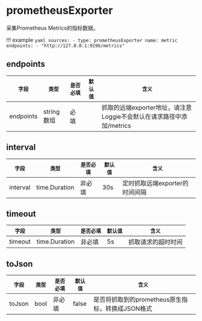 # prometheusExporter

采集Prometheus Metrics的指标数据。

!!! example
    ```yaml
    sources:
    - type: prometheusExporter
      name: metric
      endpoints:
      - "http://127.0.0.1:9196/metrics"
    ```

## endpoints

|    `字段`   |    `类型`    |  `是否必填`  |  `默认值`  |  `含义`  |
| ---------- | ----------- | ----------- | --------- | -------- |
| endpoints | string数组  |    必填    |     | 抓取的远端exporter地址，请注意Loggie不会默认在请求路径中添加/metrics |


## interval

|    `字段`   |    `类型`    |  `是否必填`  |  `默认值`  |  `含义`  |
| ---------- | ----------- | ----------- | --------- | -------- |
| interval | time.Duration  |    非必填    |  30s   | 定时抓取远端exporter的时间间隔 |

## timeout

|    `字段`   |    `类型`    |  `是否必填`  |  `默认值`  |  `含义`  |
| ---------- | ----------- | ----------- | --------- | -------- |
| timeout | time.Duration  |    非必填    |  5s   | 抓取请求的超时时间 |

## toJson

|    `字段`   |    `类型`    |  `是否必填`  |  `默认值`  |  `含义`  |
| ---------- | ----------- | ----------- | --------- | -------- |
| toJson | bool  |    非必填    |  false   | 是否将抓取到的prometheus原生指标，转换成JSON格式 |

